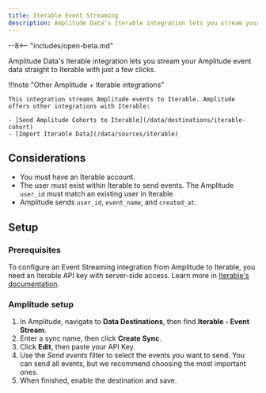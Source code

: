 ```yaml
---
title: Iterable Event Streaming
description: Amplitude Data's Iterable integration lets you stream your Amplitude event data straight to Iterable with just a few clicks.
---
```


--8<-- "includes/open-beta.md"

Amplitude Data's Iterable integration lets you stream your Amplitude event data straight to Iterable with just a few clicks.

!!!note "Other Amplitude + Iterable integrations"

    This integration streams Amplitude events to Iterable. Amplitude offers other integrations with Iterable: 

    - [Send Amplitude Cohorts to Iterable](/data/destinations/iterable-cohort)
    - [Import Iterable Data](/data/sources/iterable)

## Considerations

- You must have an Iterable account.
- The user must exist within Iterable to send events. The Amplitude `user_id` must match an existing user in Iterable
- Amplitude sends `user_id`, `event_name`, and `created_at`.

## Setup

### Prerequisites

To configure an Event Streaming integration from Amplitude to Iterable, you need an Iterable API key with server-side access. Learn more in [Iterable's documentation](https://support.iterable.com/hc/en-us/articles/360043464871-API-Keys-#creating-api-keys).

### Amplitude setup 

1. In Amplitude, navigate to **Data Destinations**, then find **Iterable - Event Stream**.
2. Enter a sync name, then click **Create Sync**.
3. Click **Edit**, then paste your API Key.
4. Use the _Send events_ filter to select the events you want to send. You can send all events, but we recommend choosing the most important ones. 
5. When finished, enable the destination and save.
